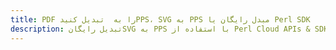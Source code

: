 ---title: PDF را به  تبدیل کنیدPPS، SVG به PPS مبدل رایگان یا Perl SDKdescription: تبدیل رایگانSVG به PPS با استفاده از Perl Cloud APIs & SDK همچنین اسناد PDF را در Cloud ایجاد، ویرایش و رندر کنید.---